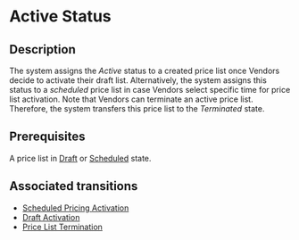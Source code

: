 # Active Status 
## Description
The system assigns the *Active* status to a created price list once Vendors decide to activate their draft list.
Alternatively, the system assigns this status to a *scheduled* price list in case Vendors select specific time for price list activation.
Note that Vendors can terminate an active price list. Therefore, the system transfers this price list to the *Terminated* state.
## Prerequisites
A price list in [Draft](s-a-draft.html) or [Scheduled](s-b-scheduled.html) state.
## Associated transitions
* [Scheduled Pricing Activation](t-4-schedule-active.html)
* [Draft Activation](t-5-draft-active.html)
* [Price List Termination](t-6-active-terminated.html)